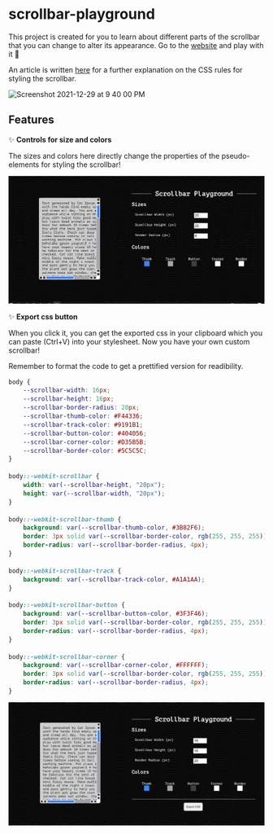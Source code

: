 # scrollbar-playground

This project is created for you to learn about different parts of the scrollbar that you can change to alter its appearance. Go to the [website](https://lyqht.github.io/scrollbar-playground/) and play with it 🧡

An article is written [here](https://esteetey.dev/make-your-website-stand-out-with-a-custom-scrollbar) for a further explanation on the CSS rules for styling the scrollbar. 

<img width="1516" alt="Screenshot 2021-12-29 at 9 40 00 PM" src="https://user-images.githubusercontent.com/35736525/147668152-22987733-83e8-4464-a4dd-ddfbff9c01ce.png">


## Features

✨ **Controls for size and colors**

The sizes and colors here directly change the properties of the pseudo-elements for styling the scrollbar!

![](screenshots/v1.0.0-scrollbar-playground-demo.gif)

✨ **Export css button**

When you click it, you can get the exported css in your clipboard which you can paste (Ctrl+V) into your stylesheet. Now you have your own custom scrollbar! 

Remember to format the code to get a prettified version for readibility. 

```css
body {
    --scrollbar-width: 16px;
    --scrollbar-height: 16px;
    --scrollbar-border-radius: 20px;
    --scrollbar-thumb-color: #F44336;
    --scrollbar-track-color: #9191B1;
    --scrollbar-button-color: #404056;
    --scrollbar-corner-color: #D35B5B;
    --scrollbar-border-color: #5C5C5C;
}

body::-webkit-scrollbar {
    width: var(--scrollbar-height, "20px");
    height: var(--scrollbar-width, "20px");
}

body::-webkit-scrollbar-thumb {
    background: var(--scrollbar-thumb-color, #3B82F6);
    border: 3px solid var(--scrollbar-border-color, rgb(255, 255, 255));
    border-radius: var(--scrollbar-border-radius, 4px);
}

body::-webkit-scrollbar-track {
    background: var(--scrollbar-track-color, #A1A1AA);
}

body::-webkit-scrollbar-button {
    background: var(--scrollbar-button-color, #3F3F46);
    border: 3px solid var(--scrollbar-border-color, rgb(255, 255, 255));
    border-radius: var(--scrollbar-border-radius, 4px);
}

body::-webkit-scrollbar-corner {
    background: var(--scrollbar-corner-color, #FFFFFF);
    border: 3px solid var(--scrollbar-border-color, rgb(255, 255, 255));
    border-radius: var(--scrollbar-border-radius, 4px);
}
```

![](screenshots/v1.0.1%20scrollbar%20playground.png)


